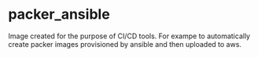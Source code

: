 # packer_ansible
Image created for the purpose of CI/CD tools. For exampe to automatically create packer images provisioned by ansible and then uploaded to aws.
